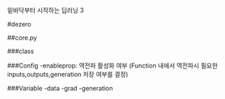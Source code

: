 밑바닥부터 시작하는 딥러닝 3

#dezero


##core.py

###class


###Config
-enableprop: 역전파 활성화 여부 
(Function 내에서 역전파시 필요한 inputs,outputs,generation 저장 여부를 결정)

###Variable
-data
-grad
-generation


